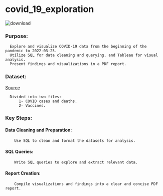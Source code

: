 # covid_19_exploration  

![download](https://github.com/abdulrahmanyaser/SQL-tableau-Projects/assets/74540804/fa682942-2a94-4a38-a0dd-bdb68739400c)


### Purpose:

      Explore and visualize COVID-19 data from the beginning of the pandemic to 2022-03-25.
      Utilize SQL for data cleaning and querying, and Tableau for visual analysis.
      Present findings and visualizations in a PDF report.

### Dataset:  

  [Source](https://ourworldindata.org/covid-deaths)   
  
      Divided into two files:  
          1- COVID cases and deaths.  
          2- Vaccines.  
### Key Steps:

#### Data Cleaning and Preparation:  
        Use SQL to clean and format the datasets for analysis.  
#### SQL Queries:
        Write SQL queries to explore and extract relevant data.  
#### Report Creation:  
        Compile visualizations and findings into a clear and concise PDF report.  
